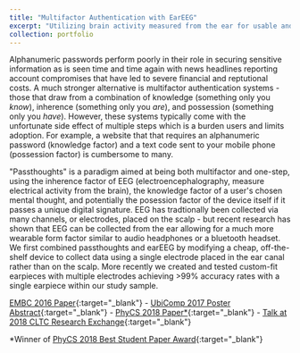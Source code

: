 ```yaml
---
title: "Multifactor Authentication with EarEEG"
excerpt: "Utilizing brain activity measured from the ear for usable and secure authentication.<br/><img src='/images/projects_eareegauth.png'>"
collection: portfolio
---
```


Alphanumeric passwords perform poorly in their role in securing sensitive information as is seen time and time again with news headlines reporting account compromises that have led to severe financial and reptutional costs. A much stronger alternative is multifactor authentication systems - those that draw from a combination of knowledge (something only you _know_), inherence (something only you _are_), and possession (something only you _have_). However, these systems typically come with the unfortunate side effect of multiple steps which is a burden users and limits adoption. For example, a website that that requires an alphanumeric password (knowledge factor) and a text code sent to your mobile phone (possession factor) is cumbersome to many.

"Passthoughts" is a paradigm aimed at being both multifactor and one-step, using the inherence factor of EEG (electroencephalography, measure electrical activity from the brain), the knowledge factor of a user's chosen mental thought, and potentially the posession factor of the device itself if it passes a unique digital signature. EEG has tradtionally been collected via many channels, or electrodes, placed on the scalp - but recent research has shown that EEG can be collected from the ear allowing for a much more wearable form factor similar to audio headphones or a bluetooth headset. We first combined passthoughts and earEEG by modifying a cheap, off-the-shelf device to collect data using a single electrode placed in the ear canal rather than on the scalp. More recently we created and tested custom-fit earpieces with multiple electrodes achieving >99% accuracy rates with a single earpiece within our study sample.

[EMBC 2016 Paper](/files/Curran_EMBC2016.pdf){:target="_blank"} - [UbiComp 2017 Poster Abstract](/files/Curran_UbiComp2017.pdf){:target="_blank"} - [PhyCS 2018 Paper*](/files/Curran_PhyCS2018.pdf){:target="_blank"} - [Talk at 2018 CLTC Research Exchange](https://www.youtube.com/watch?v=ie4d1Yy0mdU){:target="_blank"}

*Winner of [PhyCS 2018 Best Student Paper Award](http://www.neurophycs.org/PreviousAwards.aspx){:target="_blank"}
